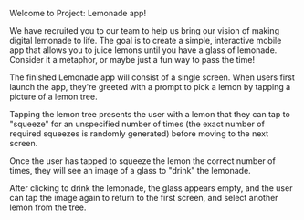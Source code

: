 Welcome to Project: Lemonade app!

We have recruited you to our team to help us bring our vision of making digital lemonade to life. The goal is to create a simple, interactive mobile app that allows you to juice lemons until you have a glass of lemonade. Consider it a metaphor, or maybe just a fun way to pass the time!

The finished Lemonade app will consist of a single screen. When users first launch the app, they're greeted with a prompt to pick a lemon by tapping a picture of a lemon tree.

Tapping the lemon tree presents the user with a lemon that they can tap to "squeeze" for an unspecified number of times (the exact number of required squeezes is randomly generated) before moving to the next screen.

Once the user has tapped to squeeze the lemon the correct number of times, they will see an image of a glass to "drink" the lemonade.

After clicking to drink the lemonade, the glass appears empty, and the user can tap the image again to return to the first screen, and select another lemon from the tree.